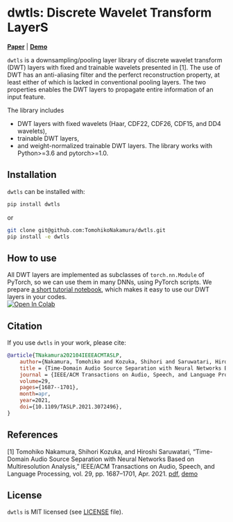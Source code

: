 # dwtls: Discrete Wavelet Transform LayerS

[**Paper**](https://doi.org/10.1109/TASLP.2021.3072496)
| [**Demo**](https://tomohikonakamura.github.io/Tomohiko-Nakamura/demo/MRDLA/)

`dwtls` is a downsampling/pooling layer library of discrete wavelet transform (DWT) layers with fixed and trainable wavelets presented in [1].
The use of DWT has an anti-aliasing filter and the perferct reconstruction property, at least either of which is lacked in conventional pooling layers.
The two properties enables the DWT layers to propagate entire information of an input feature.  

The library includes
- DWT layers with fixed wavelets (Haar, CDF22, CDF26, CDF15, and DD4 wavelets),
- trainable DWT layers,
- and weight-normalized trainable DWT layers.
The library works with Python>=3.6 and pytorch>=1.0.

## Installation
`dwtls` can be installed with:
```bash
pip install dwtls
```
or 
```bash
git clone git@github.com:TomohikoNakamura/dwtls.git
pip install -e dwtls
```

## How to use
All DWT layers are implemented as subclasses of `torch.nn.Module` of PyTorch, so we can use them in many DNNs, using PyTorch scripts.
We prepare [a short tutorial notebook](examples/tutorial.ipynb), which makes it easy to use our DWT layers in your codes.  
[![Open In Colab](https://colab.research.google.com/assets/colab-badge.svg)](https://colab.research.google.com/github/TomohikoNakamura/dwtls/blob/master/examples/tutorial.ipynb)

## Citation
If you use `dwtls` in your work, please cite:

```bibtex
@article{TNakamura202104IEEEACMTASLP,
    author={Nakamura, Tomohiko and Kozuka, Shihori and Saruwatari, Hiroshi},
    title = {Time-Domain Audio Source Separation with Neural Networks Based on Multiresolution Analysis},
    journal = {IEEE/ACM Transactions on Audio, Speech, and Language Processing},
    volume=29,
    pages={1687--1701},
    month=apr,
    year=2021,
    doi={10.1109/TASLP.2021.3072496},
}
```

## References
[1] Tomohiko Nakamura, Shihori Kozuka, and Hiroshi Saruwatari, “Time-Domain Audio Source Separation with Neural Networks Based on Multiresolution Analysis,” IEEE/ACM Transactions on Audio, Speech, and Language Processing, vol. 29, pp. 1687–1701, Apr. 2021. [pdf](https://doi.org/10.1109/TASLP.2021.3072496), [demo](https://tomohikonakamura.github.io/Tomohiko-Nakamura/demo/MRDLA/)

## License
`dwtls` is MIT licensed (see [LICENSE](LICENSE) file).
